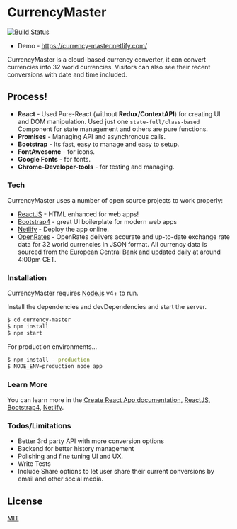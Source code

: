 # CurrencyMaster

[![Build Status](https://travis-ci.org/joemccann/dillinger.svg?branch=master)](https://github.com/shimulH/currency-master)

- Demo - https://currency-master.netlify.com/

CurrencyMaster is a cloud-based currency converter, it can convert currencies into 32 world currencies. Visitors can also see their recent conversions with date and time included.

## Process!

- **React** - Used Pure-React (without **Redux/ContextAPI**) for creating UI and DOM manipulation. Used just one `state-full/class-based` Component for state management and others are pure functions.
- **Promises** - Managing API and asynchronous calls.
- **Bootstrap** - Its fast, easy to manage and easy to setup.
- **FontAwesome** - for icons.
- **Google Fonts** - for fonts.
- **Chrome-Developer-tools** - for testing and managing.

### Tech

CurrencyMaster uses a number of open source projects to work properly:

- [ReactJS](https://reactjs.org/) - HTML enhanced for web apps!
- [Bootstrap4](https://getbootstrap.com/) - great UI boilerplate for modern web apps
- [Netlify](https://www.netlify.com/) - Deploy the app online.
- [OpenRates](https://openrates.io/) - OpenRates delivers accurate and up-to-date exchange rate data for 32 world currencies in JSON format. All currency data is sourced from the European Central Bank and updated daily at around 4:00pm CET.

### Installation

CurrencyMaster requires [Node.js](https://nodejs.org/) v4+ to run.

Install the dependencies and devDependencies and start the server.

```sh
$ cd currency-master
$ npm install
$ npm start
```

For production environments...

```sh
$ npm install --production
$ NODE_ENV=production node app
```

### Learn More

You can learn more in the [Create React App documentation](https://facebook.github.io/create-react-app/docs/getting-started), [ReactJS](https://reactjs.org/), [Bootstrap4](https://getbootstrap.com/), [Netlify](https://www.netlify.com/).

### Todos/Limitations

- Better 3rd party API with more conversion options
- Backend for better history management
- Polishing and fine tuning UI and UX.
- Write Tests
- Include Share options to let user share their current conversions by email and other social media.

## License

[MIT](https://choosealicense.com/licenses/mit/)

